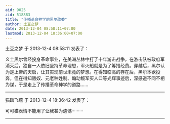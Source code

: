 ```yaml
---
aid: 9025
zid: 518883
title: "传播革命神学的黑尔政委"
author: 土豆之梦
date: 2013-12-04 08:58:11+07:00
lastmod: 2013-12-04 18:36:00+07:00
---
```


土豆之梦 于 2013-12-4 08:58:11 发表了：

义士黑尔曾经投身革命事业，在美洲丛林中打了十年游击战争，在游击队被政府军消灭后，独自一人依旧坚持革命理想，军火船就是为了筹措经费。穿越后，黑尔认为是上帝的天启，让其实现前世未竟的梦想。在得知临高的存在后，黑尔本欲投奔，但在得知贩奴、元老种姓制、煽动叛军买人口等光辉事迹后，深感道不同不相为谋，于是走上了传播革命神学的道路……

---

猫踏飞燕 于 2013-12-4 18:36:42 发表了：

可可猫表情不能用了让我甚为遗憾·········

---
